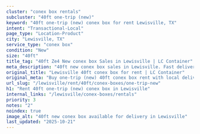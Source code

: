 ```yaml
---
cluster: "conex box rentals"
subcluster: "40ft one-trip (new)"
keyword: "40ft one-trip (new) conex box for rent Lewisville, TX"
intent: "Transactional-Local"
page_type: "Location-Product"
city: "Lewisville, TX"
service_type: "conex box"
condition: "New"
size: "40ft"
title_tag: "40ft Ze4 New conex box Sales in Lewisville | LC Container"
meta_description: "40ft new conex box sales in Lewisville. Fast delivery, competitive pricing. Serving conex boxes area. Quote ID: T4K. Call (214) 524-4168 for your free quote today."
original_title: "Lewisville 40ft conex box for rent | LC Container"
original_meta: "Buy one-trip (new) 40ft conex box rent with local delivery in Lewisville, TX. LC Container — local Since 2003. Request a fast quote today."
url_slug: "/lewisville/rent/40ft/conex-boxes/one-trip-new"
h1: "Rent 40ft one-trip (new) conex box in Lewisville"
internal_links: "/lewisville/conex-boxes/rentals"
priority: 3
notes: "2"
noindex: true
image_alt: "40ft new conex box available for delivery in Lewisville"
last_updated: "2025-10-21"
---
```


<!-- TODO: Add unique city/inventory copy, images, and internal links here. -->
